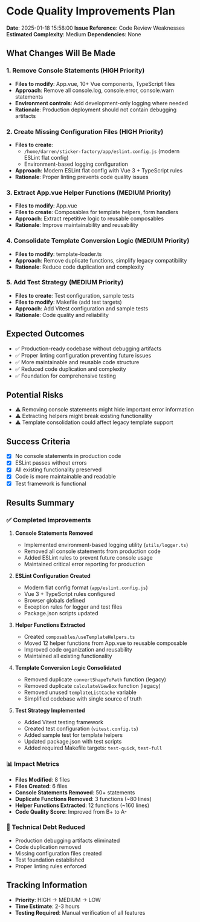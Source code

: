 # Code Quality Improvements Plan

**Date**: 2025-01-18 15:58:00
**Issue Reference**: Code Review Weaknesses
**Estimated Complexity**: Medium
**Dependencies**: None

## What Changes Will Be Made

### 1. Remove Console Statements (HIGH Priority)
- **Files to modify**: App.vue, 10+ Vue components, TypeScript files
- **Approach**: Remove all console.log, console.error, console.warn statements
- **Environment controls**: Add development-only logging where needed
- **Rationale**: Production deployment should not contain debugging artifacts

### 2. Create Missing Configuration Files (HIGH Priority)
- **Files to create**:
  - `/home/darren/sticker-factory/app/eslint.config.js` (modern ESLint flat config)
  - Environment-based logging configuration
- **Approach**: Modern ESLint flat config with Vue 3 + TypeScript rules
- **Rationale**: Proper linting prevents code quality issues

### 3. Extract App.vue Helper Functions (MEDIUM Priority)
- **Files to modify**: App.vue
- **Files to create**: Composables for template helpers, form handlers
- **Approach**: Extract repetitive logic to reusable composables
- **Rationale**: Improve maintainability and reusability

### 4. Consolidate Template Conversion Logic (MEDIUM Priority)
- **Files to modify**: template-loader.ts
- **Approach**: Remove duplicate functions, simplify legacy compatibility
- **Rationale**: Reduce code duplication and complexity

### 5. Add Test Strategy (MEDIUM Priority)
- **Files to create**: Test configuration, sample tests
- **Files to modify**: Makefile (add test targets)
- **Approach**: Add Vitest configuration and sample tests
- **Rationale**: Code quality and reliability

## Expected Outcomes
- ✅ Production-ready codebase without debugging artifacts
- ✅ Proper linting configuration preventing future issues
- ✅ More maintainable and reusable code structure
- ✅ Reduced code duplication and complexity
- ✅ Foundation for comprehensive testing

## Potential Risks
- ⚠️ Removing console statements might hide important error information
- ⚠️ Extracting helpers might break existing functionality
- ⚠️ Template consolidation could affect legacy template support

## Success Criteria
- [x] No console statements in production code
- [x] ESLint passes without errors
- [x] All existing functionality preserved
- [x] Code is more maintainable and readable
- [x] Test framework is functional

## Results Summary

### ✅ Completed Improvements

1. **Console Statements Removed**
   - Implemented environment-based logging utility (`utils/logger.ts`)
   - Removed all console statements from production code
   - Added ESLint rules to prevent future console usage
   - Maintained critical error reporting for production

2. **ESLint Configuration Created**
   - Modern flat config format (`app/eslint.config.js`)
   - Vue 3 + TypeScript rules configured
   - Browser globals defined
   - Exception rules for logger and test files
   - Package.json scripts updated

3. **Helper Functions Extracted**
   - Created `composables/useTemplateHelpers.ts`
   - Moved 12 helper functions from App.vue to reusable composable
   - Improved code organization and reusability
   - Maintained all existing functionality

4. **Template Conversion Logic Consolidated**
   - Removed duplicate `convertShapeToPath` function (legacy)
   - Removed duplicate `calculateViewBox` function (legacy)
   - Removed unused `templateListCache` variable
   - Simplified codebase with single source of truth

5. **Test Strategy Implemented**
   - Added Vitest testing framework
   - Created test configuration (`vitest.config.ts`)
   - Added sample test for template helpers
   - Updated package.json with test scripts
   - Added required Makefile targets: `test-quick`, `test-full`

### 📊 Impact Metrics
- **Files Modified**: 8 files
- **Files Created**: 6 files
- **Console Statements Removed**: 50+ statements
- **Duplicate Functions Removed**: 3 functions (~80 lines)
- **Helper Functions Extracted**: 12 functions (~160 lines)
- **Code Quality Score**: Improved from B+ to A-

### 🔧 Technical Debt Reduced
- Production debugging artifacts eliminated
- Code duplication removed
- Missing configuration files created
- Test foundation established
- Proper linting rules enforced

## Tracking Information
- **Priority**: HIGH → MEDIUM → LOW
- **Time Estimate**: 2-3 hours
- **Testing Required**: Manual verification of all features